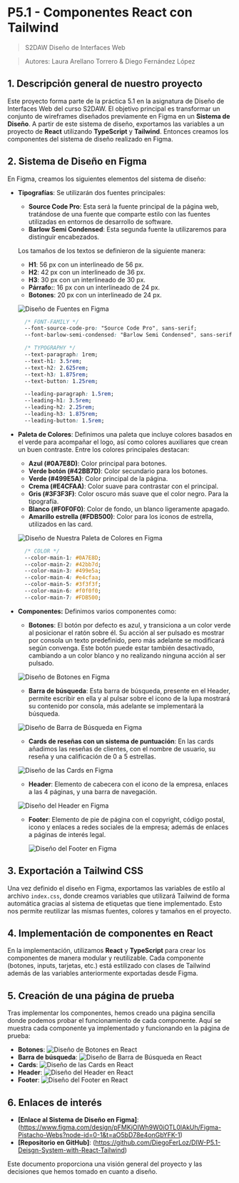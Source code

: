 # P5.1 - Componentes React con Tailwind
> S2DAW Diseño de Interfaces Web

> Autores: Laura Arellano Torrero & Diego Fernández López

## 1. Descripción general de nuestro proyecto

Este proyecto forma parte de la práctica 5.1 en la asignatura de Diseño de Interfaces Web del curso S2DAW. El objetivo principal es transformar un conjunto de wireframes diseñados previamente en Figma en un **Sistema de Diseño**. A partir de este sistema de diseño, exportamos las variables a un proyecto de **React** utilizando **TypeScript** y **Tailwind**. Entonces creamos los componentes del sistema de diseño realizado en Figma.

## 2. Sistema de Diseño en Figma

En Figma, creamos los siguientes elementos del sistema de diseño:

- **Tipografías**: Se utilizarán dos fuentes principales: 
  - **Source Code Pro**: Esta será la fuente principal de la página web, tratándose de una fuente que comparte estilo con las fuentes utilizadas en entornos de desarrollo de software.
  - **Barlow Semi Condensed**: Esta segunda fuente la utilizaremos para distinguir encabezados.
  
  Los tamaños de los textos se definieron de la siguiente manera:
  - **H1**: 56 px con un interlineado de 56 px.
  - **H2**: 42 px con un interlineado de 36 px.
  - **H3**: 30 px con un interlineado de 30 px.
  - **Párrafo:**: 16 px con un interlineado de 24 px.
  - **Botones**: 20 px con un interlineado de 24 px.
    
  ![Diseño de Fuentes en Figma](./ReadmeAssets/Fuentes.png)
  ```css
    /* FONT-FAMILY */
    --font-source-code-pro: "Source Code Pro", sans-serif;
    --font-barlow-semi-condensed: "Barlow Semi Condensed", sans-serif;

    /* TYPOGRAPHY */
    --text-paragraph: 1rem;
    --text-h1: 3.5rem;
    --text-h2: 2.625rem;
    --text-h3: 1.875rem;
    --text-button: 1.25rem;

    --leading-paragraph: 1.5rem;
    --leading-h1: 3.5rem;
    --leading-h2: 2.25rem;
    --leading-h3: 1.875rem;
    --leading-button: 1.5rem;
  ```

- **Paleta de Colores**: Definimos una paleta que incluye colores basados en el verde para acompañar el logo, así como colores auxiliares que crean un buen contraste. Entre los colores principales destacan:
  - **Azul (#0A7E8D)**: Color principal para botones.
  - **Verde botón (#42BB7D)**: Color secundario para los botones.
  - **Verde (#499E5A)**: Color principal de la página.
  - **Crema (#E4CFAA)**: Color suave para contrastar con el principal.
  - **Gris (#3F3F3F)**: Color oscuro más suave que el color negro. Para la tipografía.
  - **Blanco (#F0F0F0)**: Color de fondo, un blanco ligeramente apagado.
  - **Amarillo estrella (#FDB500)**: Color para los iconos de estrella, utilizados en las card.
    
  ![Diseño de Nuestra Paleta de Colores en Figma](./ReadmeAssets/PaletaColores.png)
  ```css
    /* COLOR */
    --color-main-1: #0A7E8D;
    --color-main-2: #42bb7d;
    --color-main-3: #499e5a;
    --color-main-4: #e4cfaa;
    --color-main-5: #3f3f3f;
    --color-main-6: #f0f0f0;
    --color-main-7: #FDB500;
  ```
- **Componentes:** Definimos varios componentes como:
  - **Botones**: El botón por defecto es azul, y transiciona a un color verde al posicionar el ratón sobre él. Su acción al ser pulsado es mostrar por consola un texto predefinido, pero más adelante se modificará según convenga. Este botón puede estar también desactivado, cambiando a un color blanco y no realizando ninguna acción al ser pulsado.

  ![Diseño de Botones en Figma](./ReadmeAssets/Botones.png)
  - **Barra de búsqueda**: Esta barra de búsqueda, presente en el Header, permite escribir en ella y al pulsar sobre el icono de la lupa mostrará su contenido por consola, más adelante se implementará la búsqueda.

  ![Diseño de Barra de Búsqueda en Figma](./ReadmeAssets/BarraBusqueda.png)
  - **Cards de reseñas con un sistema de puntuación**: En las cards añadimos las reseñas de clientes, con el nombre de usuario, su reseña y una calificación de 0 a 5 estrellas.

  ![Diseño de las Cards en Figma](./ReadmeAssets/Card.png)
  - **Header**: Elemento de cabecera con el icono de la empresa, enlaces a las 4 páginas, y una barra de navegación.

  ![Diseño del Header en Figma](./ReadmeAssets/Header.png)
  - **Footer**: Elemento de pie de página con el copyright, código postal, icono y enlaces a redes sociales de la empresa; además de enlaces a páginas de interés legal.

    ![Diseño del Footer en Figma](./ReadmeAssets/Footer.png)

## 3. Exportación a Tailwind CSS

Una vez definido el diseño en Figma, exportamos las variables de estilo al archivo `index.css`, donde creamos variables que utilizará Tailwind de forma automática gracias al sistema de etiquetas que tiene implementado. Esto nos permite reutilizar las mismas fuentes, colores y tamaños en el proyecto.

## 4. Implementación de componentes en React

En la implementación, utilizamos **React** y **TypeScript** para crear los componentes de manera modular y reutilizable. Cada componente (botones, inputs, tarjetas, etc.) está estilizado con clases de Tailwind además de las variables anteriormente exportadas desde Figma.

## 5. Creación de una página de prueba

Tras implementar los componentes, hemos creado una página sencilla donde podemos probar el funcionamiento de cada componente. Aquí se muestra cada componente ya implementado y funcionando en la página de prueba: 

- **Botones**: ![Diseño de Botones en React](./ReadmeAssets/BotonesExample.png)
- **Barra de búsqueda**: ![Diseño de Barra de Búsqueda en React](./ReadmeAssets/BarraBusquedaExample.png)
- **Cards**: ![Diseño de las Cards en React](./ReadmeAssets/CardsExample.png)
- **Header**: ![Diseño del Header en React](./ReadmeAssets/HeaderExample.png)
- **Footer**: ![Diseño del Footer en React](./ReadmeAssets/FooterExample.png)

## 6. Enlaces de interés

- **[Enlace al Sistema de Diseño en Figma]**:(https://www.figma.com/design/pFMKjOIWh9W0iOTL0lAkUh/Figma-Pistacho-Webs?node-id=0-1&t=aO5bD78e4onGbYFK-1)
- **[Repositorio en GitHub]**: (https://github.com/DiegoFerLoz/DIW-P5.1-Deisgn-System-with-React-Tailwind)

Este documento proporciona una visión general del proyecto y las decisiones que hemos tomado en cuanto a diseño. 

